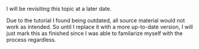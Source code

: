 I will be revisiting this topic at a later date.

Due to the tutorial I found being outdated, all source material would not work as intended. So until I replace it with a more
up-to-date version, I will just mark this as finished since I was able to familarize myself with the process regardless.